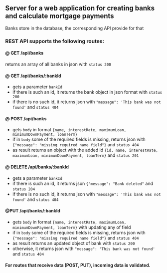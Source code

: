 ## Server for a web application for creating banks and calculate mortgage payments

Banks store in the database, the corresponding API provide for that

### REST API supports the following routes:

#### @ GET /api/banks

returns an array of all banks in json with `status 200`

#### @ GET /api/banks/:bankId

- gets a parameter `bankId`
- if there is such an id, it returns the bank object in json format with
  `status 200`
- if there is no such id, it returns json with
  `"message": 'This bank was not found'` and `status 404`

#### @ POST /api/banks

- gets `body` in format
  `{name, interestRate, maximumLoan, minimumDownPayment, loanTerm}`
- if in `body` some of the required fields is missing, returns json with
  `{"message": "missing required name field"}` and `status 404`
- as result returns an object with the added id
  `{id, name, interestRate, maximumLoan, minimumDownPayment, loanTerm}` and
  `status 201`

#### @ DELETE /api/banks/:bankId

- gets a parameter `bankId`
- if there is such an id, it returns json `{"message": "Bank deleted"` and
  `status 204`
- if there is no such id, it returns json with
  `"message": 'This bank was not found'` and `status 404`

#### @PUT /api/banks/:bankId

- gets `body` in format
  `{name, interestRate, maximumLoan, minimumDownPayment, loanTerm}` with
  updating any of field
- if in `body` some of the required fields is missing, returns json with
  `{"message": "missing required name field"}` and `status 404`
- as result returns an updated object of bank with `status 200`
- otherwise, it returns json with `"message": 'This bank was not found'` and
  `status 404`

#### For routes that receive data (POST, PUT), incoming data is validated.

